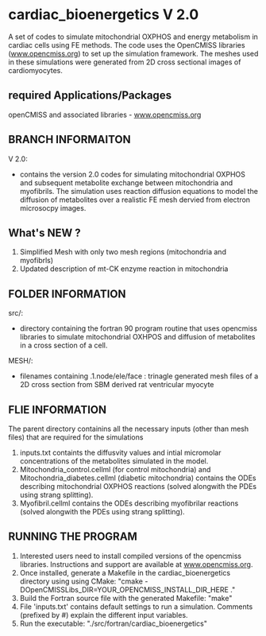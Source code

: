 cardiac_bioenergetics V 2.0
===========

A set of codes to simulate mitochondrial OXPHOS and energy metabolism in cardiac cells using FE methods. 
The code uses the OpenCMISS libraries (www.opencmiss.org) to set up the simulation framework. The meshes used in these simulations were generated from
2D cross sectional images of cardiomyocytes. 

**required Applications/Packages**
----------------------------------
openCMISS and associated libraries - www.opencmiss.org

**BRANCH INFORMAITON**
----------------------
V 2.0:
 - contains the version 2.0 codes for simulating mitochondrial OXPHOS and subsequent metabolite exchange between mitochondria and myofibrils. 
The simulation uses reaction diffusion equations to model the diffusion of metabolites over a realistic FE mesh dervied from electron 
microsocpy images. 

**What's NEW ?**
----------------------
1. Simplified Mesh with only two mesh regions (mitochondria and myofibrls)
2. Updated description of mt-CK enzyme reaction in mitochondria

**FOLDER INFORMATION**
----------------------
 src/:
 - directory containing the fortran 90 program routine that uses opencmiss libraries to simulate mitochondrial OXHPOS and diffusion of metabolites in a cross section of a cell.

 MESH/:
 - filenames containing .1.node/ele/face : trinagle generated mesh files of a 2D cross section from SBM derived rat ventricular myocyte
        
 **FLIE INFORMATION**
----------------------
 The parent directory containins all the necessary inputs (other than mesh files) that are required for the simulations
 1. inputs.txt containts the diffusvity values and intial micromolar concentrations of the metabolites simulated in the model.
 2. Mitochondria_control.cellml (for control mitochondria) and Mitochondria_diabetes.cellml (diabetic mitochondria) 
    contains the ODEs describing mitochondrial OXPHOS reactions (solved alongwith the PDEs using strang splitting). 
 3. Myofibril.cellml contains the ODEs describing myofibrilar reactions (solved alongwith the PDEs using strang splitting). 


RUNNING THE PROGRAM
-------------------
1. Interested users need to install compiled versions of the opencmiss libraries. Instructions and support are available at www.opencmiss.org. 
2. Once installed, generate a Makefile in the cardiac_bioenergetics directory using using CMake: "cmake -DOpenCMISSLibs_DIR=YOUR_OPENCMISS_INSTALL_DIR_HERE ."
3. Build the Fortran source file with the generated Makefile: "make"
4. File 'inputs.txt' contains default settings to run a simulation. Comments (prefixed by #) explain the different input variables.
5. Run the executable: "./src/fortran/cardiac_bioenergetics"
